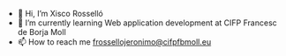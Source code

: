 - 👋 Hi, I’m Xisco Rosselló
- 🌱 I’m currently learning Web application development at CIFP Francesc de Borja Moll
- 📫 How to reach me frossellojeronimo@cifpfbmoll.eu

<!---
XiscoRossello/XiscoRossello is a ✨ special ✨ repository because its `README.md` (this file) appears on your GitHub profile.
You can click the Preview link to take a look at your changes.
--->
